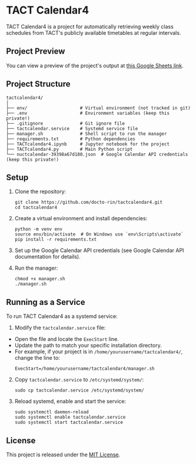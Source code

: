 # TACT Calendar4

TACT Calendar4 is a project for automatically retrieving weekly class schedules from TACT's publicly available timetables at regular intervals.

## Project Preview

You can view a preview of the project's output at [this Google Sheets link](https://docs.google.com/spreadsheets/d/1wlaknyDTFavd-k-YITlGyrFuIDn-XzhSp45QIysNriM/preview).

## Project Structure

```
tactcalendar4/
│
├── env/                    # Virtual environment (not tracked in git)
├── .env                    # Environment variables (keep this private!)
├── .gitignore              # Git ignore file
├── tactcalendar.service    # Systemd service file
├── manager.sh              # Shell script to run the manager
├── requirements.txt        # Python dependencies
├── TACTcalendar4.ipynb     # Jupyter notebook for the project
├── TACTcalendar4.py        # Main Python script
└── nuctcalendar-39398a67d180.json  # Google Calendar API credentials (keep this private!)
```

## Setup

1. Clone the repository:
   ```
   git clone https://github.com/docto-rin/tactcalendar4.git
   cd tactcalendar4
   ```

2. Create a virtual environment and install dependencies:
   ```
   python -m venv env
   source env/bin/activate  # On Windows use `env\Scripts\activate`
   pip install -r requirements.txt
   ```

3. Set up the Google Calendar API credentials (see Google Calendar API documentation for details).

4. Run the manager:
   ```
   chmod +x manager.sh
   ./manager.sh
   ```

## Running as a Service

To run TACT Calendar4 as a systemd service:

1. Modify the `tactcalendar.service` file:
- Open the file and locate the `ExecStart` line.
- Update the path to match your specific installation directory.
- For example, if your project is in `/home/yourusername/tactcalendar4/`, change the line to:
   ```
   ExecStart=/home/yourusername/tactcalendar4/manager.sh
   ```

2. Copy `tactcalendar.service` to `/etc/systemd/system/`:
   ```
   sudo cp tactcalendar.service /etc/systemd/system/
   ```

3. Reload systemd, enable and start the service:
   ```
   sudo systemctl daemon-reload
   sudo systemctl enable tactcalendar.service
   sudo systemctl start tactcalendar.service
   ```

## License

This project is released under the [MIT License](LICENSE).

